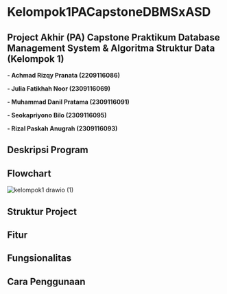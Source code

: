 # Kelompok1PACapstoneDBMSxASD
## **Project Akhir (PA) Capstone Praktikum Database Management System & Algoritma Struktur Data (Kelompok 1)**

**-  Achmad Rizqy Pranata
   (2209116086)**

**-  Julia Fatikhah Noor
   (2309116069)**

**-  Muhammad Danil Pratama
(2309116091)**

**-  Seokapriyono Bilo
   (2309116095)**

**-  Rizal Paskah Anugrah
   (2309116093)**

## **Deskripsi Program**

## **Flowchart**
![kelompok1 drawio (1)](https://github.com/PA-B23-KELOMPOK1/PA-B23-KELOMPOK1/assets/146010899/3848ae81-d8ef-42f2-bb46-ac9462107107)

## **Struktur Project**

## **Fitur**

## **Fungsionalitas**

## **Cara Penggunaan**
